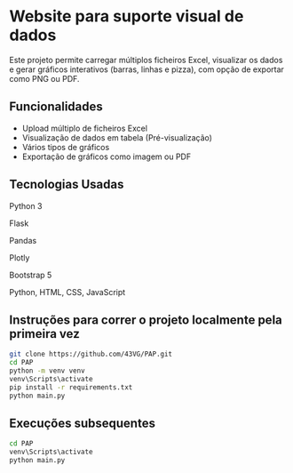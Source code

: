 # Website para suporte visual de dados

Este projeto permite carregar múltiplos ficheiros Excel, visualizar os dados e gerar gráficos interativos (barras, linhas e pizza), com opção de exportar como PNG ou PDF.

## Funcionalidades

- Upload múltiplo de ficheiros Excel
- Visualização de dados em tabela (Pré-visualização)
- Vários tipos de gráficos
- Exportação de gráficos como imagem ou PDF

## Tecnologias Usadas
Python 3

Flask

Pandas

Plotly

Bootstrap 5

Python, HTML, CSS, JavaScript

## Instruções para correr o projeto localmente pela primeira vez

```bash
git clone https://github.com/43VG/PAP.git
cd PAP
python -m venv venv
venv\Scripts\activate
pip install -r requirements.txt
python main.py
```

## Execuções subsequentes
```bash
cd PAP
venv\Scripts\activate
python main.py
```


